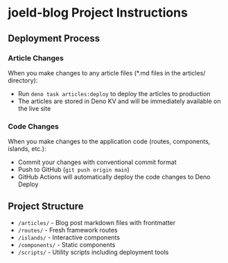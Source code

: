 # joeld-blog Project Instructions

## Deployment Process

### Article Changes
When you make changes to any article files (*.md files in the articles/ directory):
- Run `deno task articles:deploy` to deploy the articles to production
- The articles are stored in Deno KV and will be immediately available on the live site

### Code Changes
When you make changes to the application code (routes, components, islands, etc.):
- Commit your changes with conventional commit format
- Push to GitHub (`git push origin main`)
- GitHub Actions will automatically deploy the code changes to Deno Deploy

## Project Structure
- `/articles/` - Blog post markdown files with frontmatter
- `/routes/` - Fresh framework routes
- `/islands/` - Interactive components
- `/components/` - Static components
- `/scripts/` - Utility scripts including deployment tools